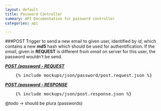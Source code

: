 ```yaml
---
layout: default
title: Password Controller
summary: API Documentation for password controller
categories: api

---
```

###POST
Trigger to send a new email to given user, identified by _id_, which contains a new
__md5__ hash which should be used for authentification.
If the _email_, given in __REQUEST__ is different from _email_ on server for this user,
the password wouldn't be send.

_**[POST /password - REQUEST](https://github.com/newLoki/Pollex/blob/gh-pages/_includes/mockups/json/password/post.request.json)**_
<pre class="brush: js">    {% include mockups/json/password/post.request.json %}
</pre>

_**[POST /password - RESPONSE](https://github.com/newLoki/Pollex/blob/gh-pages/_includes/mockups/json/password/post.response.json)**_
<pre class="brush: js">    {% include mockups/json/post.response.json %}
</pre>

@todo -> should be plura (passwords)
